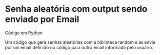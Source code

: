 # Senha aleatória com output sendo enviado por Email
Código em Python

Um código que gera senhas aleatórias com a biblioteca random e as envia por um email definido no código para outro email informado pelo usuário.
